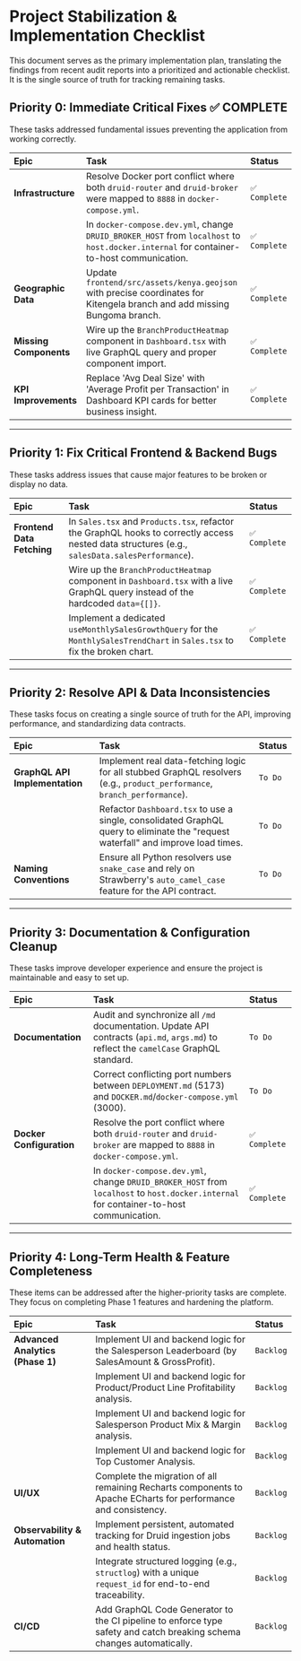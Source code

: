 # Project Stabilization & Implementation Checklist

This document serves as the primary implementation plan, translating the findings from recent audit reports into a prioritized and actionable checklist. It is the single source of truth for tracking remaining tasks.

## Priority 0: Immediate Critical Fixes ✅ COMPLETE

These tasks addressed fundamental issues preventing the application from working correctly.

| Epic | Task | Status |
| :--- | :--- | :--- |
| **Infrastructure** | Resolve Docker port conflict where both `druid-router` and `druid-broker` were mapped to `8888` in `docker-compose.yml`. | `✅ Complete` |
| | In `docker-compose.dev.yml`, change `DRUID_BROKER_HOST` from `localhost` to `host.docker.internal` for container-to-host communication. | `✅ Complete` |
| **Geographic Data** | Update `frontend/src/assets/kenya.geojson` with precise coordinates for Kitengela branch and add missing Bungoma branch. | `✅ Complete` |
| **Missing Components** | Wire up the `BranchProductHeatmap` component in `Dashboard.tsx` with live GraphQL query and proper component import. | `✅ Complete` |
| **KPI Improvements** | Replace 'Avg Deal Size' with 'Average Profit per Transaction' in Dashboard KPI cards for better business insight. | `✅ Complete` |

---

## Priority 1: Fix Critical Frontend & Backend Bugs

These tasks address issues that cause major features to be broken or display no data.

| Epic | Task | Status |
| :--- | :--- | :--- |
| **Frontend Data Fetching** | In `Sales.tsx` and `Products.tsx`, refactor the GraphQL hooks to correctly access nested data structures (e.g., `salesData.salesPerformance`). | `✅ Complete` |
| | Wire up the `BranchProductHeatmap` component in `Dashboard.tsx` with a live GraphQL query instead of the hardcoded `data={[]}`. | `✅ Complete` |
| | Implement a dedicated `useMonthlySalesGrowthQuery` for the `MonthlySalesTrendChart` in `Sales.tsx` to fix the broken chart. | `✅ Complete` |

---

## Priority 2: Resolve API & Data Inconsistencies

These tasks focus on creating a single source of truth for the API, improving performance, and standardizing data contracts.

| Epic | Task | Status |
| :--- | :--- | :--- |
| **GraphQL API Implementation** | Implement real data-fetching logic for all stubbed GraphQL resolvers (e.g., `product_performance`, `branch_performance`). | `To Do` |
| | Refactor `Dashboard.tsx` to use a single, consolidated GraphQL query to eliminate the "request waterfall" and improve load times. | `To Do` |
| **Naming Conventions** | Ensure all Python resolvers use `snake_case` and rely on Strawberry's `auto_camel_case` feature for the API contract. | `To Do` |

---

## Priority 3: Documentation & Configuration Cleanup

These tasks improve developer experience and ensure the project is maintainable and easy to set up.

| Epic | Task | Status |
| :--- | :--- | :--- |
| **Documentation** | Audit and synchronize all `/md` documentation. Update API contracts (`api.md`, `args.md`) to reflect the `camelCase` GraphQL standard. | `To Do` |
| | Correct conflicting port numbers between `DEPLOYMENT.md` (5173) and `DOCKER.md`/`docker-compose.yml` (3000). | `To Do` |
| **Docker Configuration** | Resolve the port conflict where both `druid-router` and `druid-broker` are mapped to `8888` in `docker-compose.yml`. | `✅ Complete` |
| | In `docker-compose.dev.yml`, change `DRUID_BROKER_HOST` from `localhost` to `host.docker.internal` for container-to-host communication. | `✅ Complete` |

---

## Priority 4: Long-Term Health & Feature Completeness

These items can be addressed after the higher-priority tasks are complete. They focus on completing Phase 1 features and hardening the platform.

| Epic | Task | Status |
| :--- | :--- | :--- |
| **Advanced Analytics (Phase 1)** | Implement UI and backend logic for the Salesperson Leaderboard (by SalesAmount & GrossProfit). | `Backlog` |
| | Implement UI and backend logic for Product/Product Line Profitability analysis. | `Backlog` |
| | Implement UI and backend logic for Salesperson Product Mix & Margin analysis. | `Backlog` |
| | Implement UI and backend logic for Top Customer Analysis. | `Backlog` |
| **UI/UX** | Complete the migration of all remaining Recharts components to Apache ECharts for performance and consistency. | `Backlog` |
| **Observability & Automation** | Implement persistent, automated tracking for Druid ingestion jobs and health status. | `Backlog` |
| | Integrate structured logging (e.g., `structlog`) with a unique `request_id` for end-to-end traceability. | `Backlog` |
| **CI/CD** | Add GraphQL Code Generator to the CI pipeline to enforce type safety and catch breaking schema changes automatically. | `Backlog` |